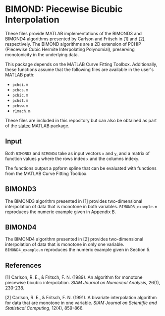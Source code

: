 # BIMOND: Piecewise Bicubic Interpolation

These files provide MATLAB implementations of the BIMOND3 and BIMOND4
algorithms presented by Carlson and Fritsch in [1] and [2],
respectively. The BIMOND algorithms are a 2D extension of PCHIP
(Piecewise Cubic Hermite Interpolating Polynomial), preserving
monotonicity in the underlying data.

This package depends on the MATLAB Curve Fitting
Toolbox. Additionally, these functions assume that the following files
are available in the user's MATLAB path:

  * `pchci.m`
  * `pchcs.m`
  * `pchic.m`
  * `pchst.m`
  * `pchsw.m`
  * `r1mach.m`
  
These files are included in this repository but can also be obtained
as part of the
[slatec](http://www.mathworks.com/matlabcentral/fileexchange/14535-slatec)
MATLAB package.

## Input

Both `BIMOND3` and `BIMOND4` take as input vectors `x` and `y`, and a
matrix of function values `p` where the rows index `x` and the columns
index`y`.

The functions output a ppform spline that can be evaluated with
functions from the MATLAB Curve Fitting Toolbox.

## BIMOND3

The BIMOND3 algorithm presented in [1] provides two-dimensional
interpolation of data that is monotone in both
variables. `BIMOND3_example.m` reproduces the numeric example given in
Appendix B.

## BIMOND4

The BIMOND4 algorithm presented in [2] provides two-dimensional
interpolation of data that is monotone in only one
variable. `BIMOND4_example.m` reproduces the numeric example given in
Section 5.

## References

[1] Carlson, R. E., & Fritsch, F. N. (1989). An algorithm for monotone
piecewise bicubic interpolation. *SIAM Journal on Numerical Analysis*,
26(1), 230-238.

[2] Carlson, R. E., & Fritsch, F. N. (1991). A bivariate interpolation
algorithm for data that are monotone in one variable. *SIAM Journal on
Scientific and Statistical Computing*, 12(4), 859-866.

